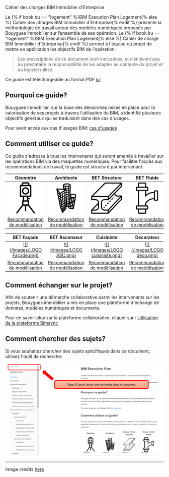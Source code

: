 Cahier des charges BIM Immobilier d'Entreprise

Le {% if book.bu == "logement" %}BIM Execution Plan Logement{% else %} Cahier des charges BIM Immobilier d'Entreprise{% endif %} présente la méthodologie de travail autour des modèles numériques proposée par Bouygues Immobilier sur l’ensemble de ses opération. 
Le {% if book.bu == "logement" %}BIM Execution Plan Logement{% else %} Cahier de charge BIM Immobilier d'Entreprise{% endif %} permet à l'équipe du projet de mettre en application les objectifs BIM de l'opération.
> Les prescriptions de ce document sont indicatives, et n’enlèvent pas au prestataire la responsabilité de les adapter au contexte du projet et au logiciel utilisé.

Ce guide est téléchargeable au format PDF [*ici*](https://www.gitbook.com/download/pdf/book/bim-bouygues-immobilier/bim-execution-plan/v/da6056b603a88f4bbb767a3766cab25897d3dedf)

## Pourquoi ce guide? 

Bouygues Immobilier, sur la base des démarches mises en place pour la valorisation de ses projets à travers l’utilisation du BIM, a identifié plusieurs objectifs généraux qui se traduisent dans des cas d'usages.


Pour avoir accès aux cas d'usages BIM: [cas d'usages](/01_CasUsages/README.md)

## Comment utiliser ce guide?

Ce guide s'adresse à tous les intervenants qui seront amenés à travailler sur les opérations BIM via des maquettes numériques. Pour faciliter l'accès aux recommandations de travail, le guide est structuré par intervenant.

| Géomètre | Architecte | BET Structure | BET Fluide |Paysagiste |
| :---: | :---: | :---: | :---: |:---: |
| [![](/02_Modelisation/00_communs/images/noun_1082944_cc.png)](/02_Modelisation/01_geometre/README.md) | [![](/02_Modelisation/00_communs/images/noun_1261411_cc.png)](/02_Modelisation/02_architecte/README.md) | [![](/02_Modelisation/00_communs/images/Logo-structure.png)](/02_Modelisation/03_betStructure/README.md) | [![](/02_Modelisation/00_communs/images/noun_907762_cc.png)](/02_Modelisation/04_betFluide/README.md) |[![](/02_Modelisation/00_communs/images/Logo-paysagiste.png)](/02_Modelisation/05_Paysagiste/README.md) |
| [Recommandation de modélisation](/02_Modelisation/01_geometre/README.md) | [Recommandation de modélisation](/02_Modelisation/02_architecte/README.md) | [Recommandation de modélisation](/02_Modelisation/03_betStructure/README.md) | [Recommandation de modélisation](/02_Modelisation/04_betFluide/README.md) |[Recommandation de modélisation](/02_Modelisation/05_Paysagiste/README.md) |

| BET Façade | BET Ascenseur | Cuisiniste | Décorateur | BET VRD |
| :---: | :---: | :---: | :---: | :---: |
| [![](/images/LOGO Façade.png)](/02_Modelisation/06_Facade/README.md)| [![](/images/LOGO ASC.png)](/02_Modelisation/07_Ascenseur/README.md) | [![](/images/LOGO cuisiniste.png)](/02_Modelisation/08_Cuisine/README.md) | [![](/images/LOGO deco.png)](/02_Modelisation/09_Deco/README.md) | [![](/images/LOGO VRD.png)](/02_Modelisation/10_VRD/README.md) |
| [Recommandation de modélisation](/02_Modelisation/06_Facade/README.md) | [Recommandation de modélisation](/02_Modelisation/07_Ascenseur/README.md) | [Recommandation de modélisation](/02_Modelisation/08_Cuisine/README.md) | [Recommandation de modélisation](/02_Modelisation/09_Deco/README.md) | [Recommandation de modélisation](/02_Modelisation/10_VRD/README.md) |

## Comment échanger sur le projet?

Afin de soutenir une démarche collaborative parmi les intervenants sur les projets, Bouygues immobilier a mis en place une plateforme d'échange de données, modèles numériques et documents.

Pour en savoir plus sur la plateforme collaborative, cliquer sur : [Utilisation de la plateforme Bimsync](/03_bimsync/README.md)

## Comment chercher des sujets?

Si vous souhaitez chercher des sujets spécifiques dans ce document, utilisez l'outil de recherche:

![](/images/Recherche.PNG)

---
Image credits [here ](/CREDITS.md)
